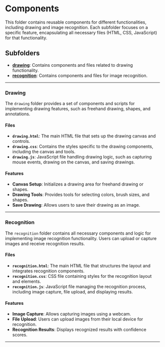 # Components

This folder contains reusable components for different functionalities, including drawing and image recognition. Each subfolder focuses on a specific feature, encapsulating all necessary files (HTML, CSS, JavaScript) for that functionality.

## Subfolders

- **[drawing](#drawing)**: Contains components and files related to drawing functionality.
- **[recognition](#recognition)**: Contains components and files for image recognition.

---

### Drawing

The `drawing` folder provides a set of components and scripts for implementing drawing features, such as freehand drawing, shapes, and annotations.

#### Files

- **`drawing.html`**: The main HTML file that sets up the drawing canvas and controls.
- **`drawing.css`**: Contains the styles specific to the drawing components, including the canvas and tools.
- **`drawing.js`**: JavaScript file handling drawing logic, such as capturing mouse events, drawing on the canvas, and saving drawings.

#### Features

- **Canvas Setup**: Initializes a drawing area for freehand drawing or shapes.
- **Drawing Tools**: Provides tools for selecting colors, brush sizes, and shapes.
- **Save Drawing**: Allows users to save their drawing as an image.

---

### Recognition

The `recognition` folder contains all necessary components and logic for implementing image recognition functionality. Users can upload or capture images and receive recognition results.

#### Files

- **`recognition.html`**: The main HTML file that structures the layout and integrates recognition components.
- **`recognition.css`**: CSS file containing styles for the recognition layout and elements.
- **`recognition.js`**: JavaScript file managing the recognition process, including image capture, file upload, and displaying results.

#### Features

- **Image Capture**: Allows capturing images using a webcam.
- **File Upload**: Users can upload images from their local device for recognition.
- **Recognition Results**: Displays recognized results with confidence scores.

---
